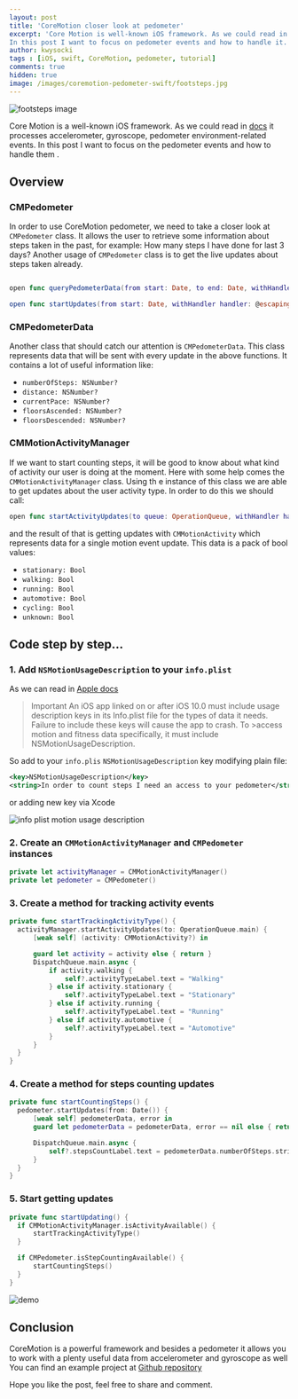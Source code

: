 ```yaml
---
layout: post
title: 'CoreMotion closer look at pedometer'
excerpt: 'Core Motion is well-known iOS framework. As we could read in [docs](https://developer.apple.com/documentation/coremotion) it process accelerometer, gyroscope, pedometer environemnt-related events.
In this post I want to focus on pedometer events and how to handle it.'
author: kwysocki
tags : [iOS, swift, CoreMotion, pedometer, tutorial]
comments: true
hidden: true
image: /images/coremotion-pedometer-swift/footsteps.jpg
---
```


![footsteps image](/images/coremotion-pedometer-swift/footsteps.jpg)

Core Motion is a well-known iOS framework. As we could read in [docs](https://developer.apple.com/documentation/coremotion) it processes accelerometer, gyroscope, pedometer environment-related events.
In this post I want to focus on the pedometer events and how to handle them .

## Overview

### CMPedometer

In order to use CoreMotion pedometer, we need to take a closer look at `CMPedometer` class. It allows the user to retrieve some information about steps taken in the past, for example: How many steps I have done for last 3 days? Another usage of `CMPedometer` class is to get the live updates about steps taken already.

```swift

open func queryPedometerData(from start: Date, to end: Date, withHandler handler: @escaping CoreMotion.CMPedometerHandler)

open func startUpdates(from start: Date, withHandler handler: @escaping CoreMotion.CMPedometerHandler)

```

### CMPedometerData

Another class that should catch our attention is `CMPedometerData`. This class represents data that will be sent with every update in the above functions. It contains a lot of useful information like:

* `numberOfSteps: NSNumber?`
* `distance: NSNumber?`
* `currentPace: NSNumber?`
* `floorsAscended: NSNumber?`
* `floorsDescended: NSNumber?`


### CMMotionActivityManager

If we want to start counting steps, it will be good to know about what kind of activity our user is doing at the moment. Here with some help comes the `CMMotionActivityManager` class. Using th e instance of this class we are able to get updates about the user activity type. In order to do this we should call:

```swift
open func startActivityUpdates(to queue: OperationQueue, withHandler handler: @escaping CoreMotion.CMMotionActivityHandler)
```

and the result of that is getting updates with `CMMotionActivity` which represents  data for a single motion event update. This data is a pack of bool values:

* `stationary: Bool`
* `walking: Bool`
* `running: Bool`
* `automotive: Bool`
* `cycling: Bool`
* `unknown: Bool`


## Code step by step...

### 1. Add `NSMotionUsageDescription` to your `info.plist`

As we can read in [Apple docs](https://developer.apple.com/documentation/coremotion)

>Important
>An iOS app linked on or after iOS 10.0 must include usage description keys in its Info.plist file for the types of data it needs. Failure to include these keys will cause the app to crash. To >access motion and fitness data specifically, it must include NSMotionUsageDescription.

So add to your `info.plis` `NSMotionUsageDescription` key modifying plain file:

```xml
<key>NSMotionUsageDescription</key>
<string>In order to count steps I need an access to your pedometer</string>
```

or adding new key via Xcode

![info plist motion usage description](/images/coremotion-pedometer-swift/info-plist-motion-usage.png)

### 2. Create an `CMMotionActivityManager` and `CMPedometer` instances

```swift
private let activityManager = CMMotionActivityManager()
private let pedometer = CMPedometer()
```

### 3. Create a method for tracking activity events

```swift
private func startTrackingActivityType() {
  activityManager.startActivityUpdates(to: OperationQueue.main) {
      [weak self] (activity: CMMotionActivity?) in

      guard let activity = activity else { return }
      DispatchQueue.main.async {
          if activity.walking {
              self?.activityTypeLabel.text = "Walking"
          } else if activity.stationary {
              self?.activityTypeLabel.text = "Stationary"
          } else if activity.running {
              self?.activityTypeLabel.text = "Running"
          } else if activity.automotive {
              self?.activityTypeLabel.text = "Automotive"
          }
      }
  }
}
```

### 4. Create a method for steps counting updates

```swift
private func startCountingSteps() {
  pedometer.startUpdates(from: Date()) {
      [weak self] pedometerData, error in
      guard let pedometerData = pedometerData, error == nil else { return }

      DispatchQueue.main.async {
          self?.stepsCountLabel.text = pedometerData.numberOfSteps.stringValue
      }
  }
}
```

### 5. Start getting updates

```swift
private func startUpdating() {
  if CMMotionActivityManager.isActivityAvailable() {
      startTrackingActivityType()
  }

  if CMPedometer.isStepCountingAvailable() {
      startCountingSteps()
  }
}
```

![demo](/images/coremotion-pedometer-swift/steps-demo.gif)

## Conclusion

CoreMotion is a powerful framework and besides a pedometer it allows you to work with a plenty useful data from accelerometer and gyroscope as well
You can find an example project at [Github repository](https://github.com/bright/Pedometer-Swift)

Hope you like the post, feel free to share and comment.
